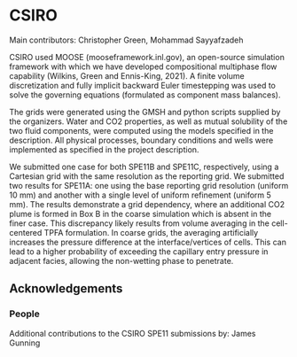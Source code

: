 # CSIRO

Main contributors: Christopher Green, Mohammad Sayyafzadeh

CSIRO used MOOSE (mooseframework.inl.gov), an open-source simulation framework with which we have developed compositional multiphase flow capability (Wilkins, Green and Ennis-King, 2021). A finite volume discretization and fully implicit backward Euler timestepping was used to solve the governing equations (formulated as component mass balances).

The grids were generated using the GMSH and python scripts supplied by the organizers. Water and CO2 properties, as well as mutual solubility of the two fluid components, were computed using the models specified in the description. All physical processes, boundary conditions and wells were implemented as specified in the project description.

We submitted one case for both SPE11B and SPE11C, respectively, using a Cartesian grid with the same resolution as the reporting grid. We submitted two results for SPE11A: one using the base reporting grid resolution (uniform 10 mm) and another with a single level of uniform refinement (uniform 5 mm). The results demonstrate a grid dependency, where an additional CO2 plume is formed in Box B in the coarse simulation which is absent in the finer case. This discrepancy likely results from volume averaging in the cell-centered TPFA formulation. In coarse grids, the averaging artificially increases the pressure difference at the interface/vertices of cells. This can lead to a higher probability of exceeding the capillary entry pressure in adjacent facies, allowing the non-wetting phase to penetrate.

## Acknowledgements

### People

Additional contributions to the CSIRO SPE11 submissions by: James Gunning
